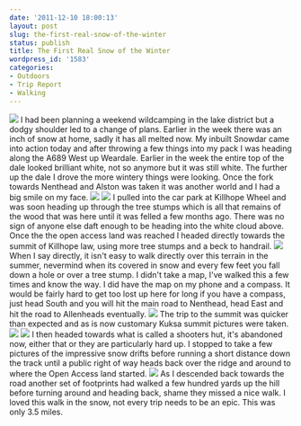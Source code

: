 ```yaml
---
date: '2011-12-10 18:00:13'
layout: post
slug: the-first-real-snow-of-the-winter
status: publish
title: The First Real Snow of the Winter
wordpress_id: '1583'
categories:
- Outdoors
- Trip Report
- Walking
---
```


![](http://www.stevenhorner.com/wp-content/uploads/2011/12/Killhope-December-2011-040.jpg) I had been planning a weekend wildcamping in the lake district but a dodgy shoulder led to a change of plans. Earlier in the week there was an inch of snow at home, sadly it has all melted now. My inbuilt Snowdar came into action today and after throwing a few things into my pack I was heading along the A689 West up Weardale. Earlier in the week the entire top of the dale looked brilliant white, not so anymore but it was still white. The further up the dale I drove the more wintery things were looking. Once the fork towards Nenthead and Alston was taken it was another world and I had a big smile on my face. ![](http://www.stevenhorner.com/wp-content/uploads/2011/12/Killhope-December-2011-001.jpg) ![](http://www.stevenhorner.com/wp-content/uploads/2011/12/Killhope-December-2011-003.jpg) I pulled into the car park at Killhope Wheel and was soon heading up through the tree stumps which is all that remains of the wood that was here until it was felled a few months ago. There was no sign of anyone else daft enough to be heading into the white cloud above. Once the the open access land was reached I headed directly towards the summit of Killhope law, using more tree stumps and a beck to handrail. ![](http://www.stevenhorner.com/wp-content/uploads/2011/12/Killhope-December-2011-007.jpg) When I say directly, it isn't easy to walk directly over this terrain in the summer, nevermind when its covered in snow and every few feet you fall down a hole or over a tree stump. I didn't take a map, I've walked this a few times and know the way. I did have the map on my phone and a compass. It would be fairly hard to get too lost up here for long if you have a compass, just head South and you will hit the main road to Nenthead, head East and hit the road to Allenheads eventually. ![](http://www.stevenhorner.com/wp-content/uploads/2011/12/Killhope-December-2011-011.jpg) The trip to the summit was quicker than expected and as is now customary Kuksa summit pictures were taken. ![](http://www.stevenhorner.com/wp-content/uploads/2011/12/Killhope-December-2011-021.jpg) ![](http://www.stevenhorner.com/wp-content/uploads/2011/12/Killhope-December-2011-024.jpg) I then headed towards what is called a shooters hut, it's abandoned now, either that or they are particularly hard up. I stopped to take a few pictures of the impressive snow drifts before running a short distance down the track until a public right of way heads back over the ridge and around to where the Open Access land started. ![](http://www.stevenhorner.com/wp-content/uploads/2011/12/Killhope-December-2011-043.jpg) As I descended back towards the road another set of footprints had walked a few hundred yards up the hill before turning around and heading back, shame they missed a nice walk. I loved this walk in the snow, not every trip needs to be an epic. This was only 3.5 miles. 
